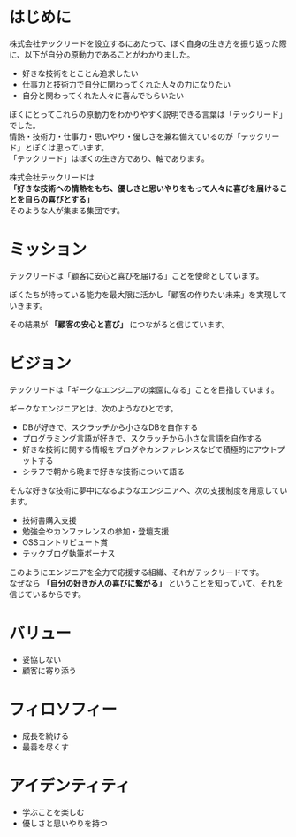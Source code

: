 # はじめに

株式会社テックリードを設立するにあたって、ぼく自身の生き方を振り返った際に、以下が自分の原動力であることがわかりました。

- 好きな技術をとことん追求したい
- 仕事力と技術力で自分に関わってくれた人々の力になりたい
- 自分と関わってくれた人々に喜んでもらいたい

ぼくにとってこれらの原動力をわかりやすく説明できる言葉は「テックリード」でした。  
情熱・技術力・仕事力・思いやり・優しさを兼ね備えているのが「テックリード」とぼくは思っています。  
「テックリード」はぼくの生き方であり、軸であります。  

株式会社テックリードは  
**「好きな技術への情熱をもち、優しさと思いやりをもって人々に喜びを届けることを自らの喜びとする」**  
そのような人が集まる集団です。  

# ミッション
テックリードは「顧客に安心と喜びを届ける」ことを使命としています。

ぼくたちが持っている能力を最大限に活かし「顧客の作りたい未来」を実現していきます。

その結果が **「顧客の安心と喜び」** につながると信じています。

# ビジョン

テックリードは「ギークなエンジニアの楽園になる」ことを目指しています。

ギークなエンジニアとは、次のようなひとです。

- DBが好きで、スクラッチから小さなDBを自作する
- プログラミング言語が好きで、スクラッチから小さな言語を自作する
- 好きな技術に関する情報をブログやカンファレンスなどで積極的にアウトプットする
- シラフで朝から晩まで好きな技術について語る

そんな好きな技術に夢中になるようなエンジニアへ、次の支援制度を用意しています。

- 技術書購入支援
- 勉強会やカンファレンスの参加・登壇支援
- OSSコントリビュート賞
- テックブログ執筆ボーナス

このようにエンジニアを全力で応援する組織、それがテックリードです。  
なぜなら **「自分の好きが人の喜びに繋がる」** ということを知っていて、それを信じているからです。

# バリュー

- 妥協しない
- 顧客に寄り添う

# フィロソフィー

- 成長を続ける
- 最善を尽くす

# アイデンティティ

- 学ぶことを楽しむ
- 優しさと思いやりを持つ
